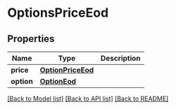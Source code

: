 # OptionsPriceEod

[//]: # (CLASS:IntrinioSDK::OptionsPriceEod)

[//]: # (KIND:object)

## Properties

[//]: # (START_DEFINITION)

Name | Type | Description
------------ | ------------- | -------------
**price** | [**OptionPriceEod**](OptionPriceEod.md) |  &nbsp;
**option** | [**OptionEod**](OptionEod.md) |  &nbsp;

[//]: # (END_DEFINITION)


[//]: # (CONTAINED_CLASS:IntrinioSDK::OptionPriceEod)


[//]: # (CONTAINED_CLASS:IntrinioSDK::OptionEod)


[[Back to Model list]](../README.md#documentation-for-models) [[Back to API list]](../README.md#documentation-for-api-endpoints) [[Back to README]](../README.md)


